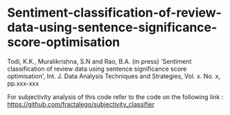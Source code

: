 Sentiment-classification-of-review-data-using-sentence-significance-score-optimisation
======================================================================================

Todi, K.K., Muralikrishna, S.N and Rao, B.A. (in press) 'Sentiment classification of review data using sentence significance score optimisation', Int. J. Data Analysis Techniques and Strategies, Vol. x. No. x, pp.xxx-xxx

For subjectivity analysis of this code refer to the code on the following link : https://github.com/fractalego/subjectivity_classifier